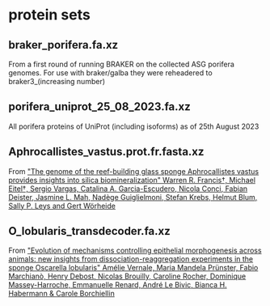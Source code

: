 # protein sets
## braker_porifera.fa.xz
From a first round of running BRAKER on the collected ASG porifera genomes. For use with braker/galba they were reheadered to braker3_(increasing number)

## porifera_uniprot_25_08_2023.fa.xz
All porifera proteins of UniProt (including isoforms) as of 25th August 2023

## Aphrocallistes_vastus.prot.fr.fasta.xz
From ["The genome of the reef-building glass sponge Aphrocallistes vastus provides insights into silica biomineralization"
Warren R. Francis†, Michael Eitel†, Sergio Vargas, Catalina A. Garcia-Escudero, Nicola Conci, Fabian Deister, Jasmine L. Mah, Nadège Guiglielmoni, Stefan Krebs, Helmut Blum, Sally P. Leys and Gert Wörheide](https://royalsocietypublishing.org/doi/10.1098/rsos.230423)

## O_lobularis_transdecoder.fa.xz
From ["Evolution of mechanisms controlling epithelial morphogenesis across animals: new insights from dissociation-reaggregation experiments in the sponge Oscarella lobularis" Amélie Vernale, Maria Mandela Prünster, Fabio Marchianò, Henry Debost, Nicolas Brouilly, Caroline Rocher, Dominique Massey-Harroche, Emmanuelle Renard, André Le Bivic, Bianca H. Habermann & Carole Borchiellin](https://bmcecolevol.biomedcentral.com/articles/10.1186/s12862-021-01866-x)
